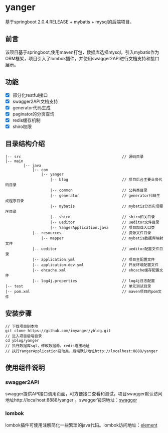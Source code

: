 # yanger #
基于springboot 2.0.4.RELEASE + mybatis + mysql的后端项目。

## 前言 ##
该项目基于springboot,使用maven打包，数据库选择mysql，引入mybatis作为ORM框架，项目引入了lombok插件，并使用swagger2API进行文档支持和接口展示。

## 功能 ##
- [x] 部分化restful接口
- [x] swagger2API文档支持
- [x] generator代码生成
- [x] paginator的分页查询
- [x] redis缓存机制
- [x] shiro权限

## 目录结构介绍 ##
   
    |-- src                                             // 源码目录
	|-- main                         
            |-- java                            
                |-- com           	          
                    |-- yanger       
                        |-- blog                        // 项目后台主要业务代码目录
                        |-- common                      // 公共类目录
                        |-- generator                   // generator代码生成程序目录
                        |-- mybatis                     // mybatis分页实现程序目录
                        |-- shiro                       // shiro相关目录
                        |-- ueditor                     // ueditor文件目录
                        |-- YangerApplication.java      // 项目加载入口类
                |-- resources                           // 资源文件目录
                    |-- mapper                          // mybatis数据库映射文件
                |-- ueditor                             // ueditor配置文件目录
                |-- application.yml                     // 项目主配置文件
                |-- application-dev.yml                 // 开发环境配置文件
                |-- ehcache.xml                         // ehcache缓存配置文件
                |-- log4j.properties                    // log4j日志配置
    |-- test                                            // 单元测试目录
    |-- pom.xml                                         // maven项目的pom文件

## 安装步骤 ##
	
	// 下载项目到本地
	git clone https://github.com/imyanger/yblog.git    
	// 进入项目后端目录
	cd yblog/yanger     
	// 执行数据库sql，修改数据源，redis连接地址
	// 执行YangerApplication启动类，后端默认地址http://localhost:8888/yanger

## 使用组件说明 ##

### swagger2API ###
swagger提供API接口调用页面，可方便接口查看和测试，项目swagger默认访问地址http://localhost:8888/yanger 。swagger官网地址：[swagger](https://swagger.io/)

### lombok ###
lombok插件可使用注解简化一些繁琐的java代码。lombok访问地址：[element](https://projectlombok.org/)
